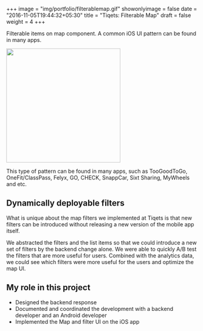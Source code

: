 +++
image = "img/portfolio/filterablemap.gif"
showonlyimage = false
date = "2016-11-05T19:44:32+05:30"
title = "Tiqets: Filterable Map"
draft = false
weight = 4
+++

Filterable items on map component.
A common iOS UI pattern can be found in many apps. 
<!--more-->

<p><img src="/img/portfolio/filterablemap.gif" width="300"/></p>

This type of pattern can be found in many apps, such as TooGoodToGo, OneFit/ClassPass, Felyx, GO, CHECK, SnappCar, Sixt Sharing, MyWheels and etc.
## Dynamically deployable filters

What is unique about the map filters we implemented at Tiqets is that new filters can be introduced without releasing a new version of the mobile app itself. 

We abstracted the filters and the list items so that we could introduce a new set of filters by the backend change alone. We were able to quickly A/B test the filters that are more useful for users. 
Combined with the analytics data, we could see which filters were more useful for the users and optimize the map UI.

## My role in this project
- Designed the backend response
- Documented and coordinated the development with a backend developer and an Android developer 
- Implemented the Map and filter UI on the iOS app